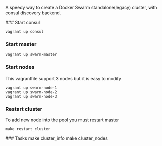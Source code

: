 A speedy way to create a Docker Swarm standalone(legacy) cluster, with consul discovery backend.


### Start consul
```
vagrant up consul
```

### Start master
```
vagrant up swarm-master
```

### Start nodes
This vagrantfile support 3 nodes but it is easy to modify
```
vagrant up swarm-node-1
vagrant up swarm-node-2
vagrant up swarm-node-3
```

### Restart cluster
To add new node into the pool you must restart master
```
make restart_cluster
```

### Tasks 
make cluster_info
make cluster_nodes

